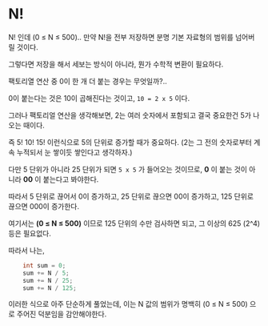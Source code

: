 # N!

N! 인데 (0 ≤ N ≤ 500).. 만약 N!을 전부 저장하면 분명 기본 자료형의 범위를 넘어버릴 것이다.

그렇다면 저장을 해서 세보는 방식이 아니라, 뭔가 수학적 변환이 필요하다.

팩토리열 연산 중 0이 한 개 더 붙는 경우는 무엇일까?..

0이 붙는다는 것은 10이 곱해진다는 것이고, `10 = 2 x 5` 이다.

그러나 팩토리얼 연산을 생각해보면, 2는 여러 숫자에서 포함되고 결국 중요한건 5가 나오는 때이다.

즉 5! 10! 15! 이런식으로 5의 단위로 증가할 때가 중요하다. (2는 그 전의 숫자로부터 계속 누적되서 눈 쌓이듯 쌓인다고 생각하자.)

다만 5 단위가 아니라 25 단위가 되면 `5 x 5` 가 들어오는 것이므로, **0** 이 붙는 것이 아니라 **00** 이 붙는다고 봐야한다.

따라서 5 단위로 끊어서 0이 증가하고, 25 단위로 끊으면 00이 증가하고, 125 단위로 끊으면 000이 증가한다.

여기서는 **(0 ≤ N ≤ 500)** 이므로 125 단위의 수만 검사하면 되고, 그 이상의 625 (2^4) 등은 필요없다.

따라서 나는,

```cpp
	int sum = 0;
	sum += N / 5;
	sum += N / 25;
	sum += N / 125;
```

이러한 식으로 아주 단순하게 풀었는데, 이는 N 값의 범위가 명백히 (0 ≤ N ≤ 500) 으로 주어진 덕분임을 감안해야한다.
